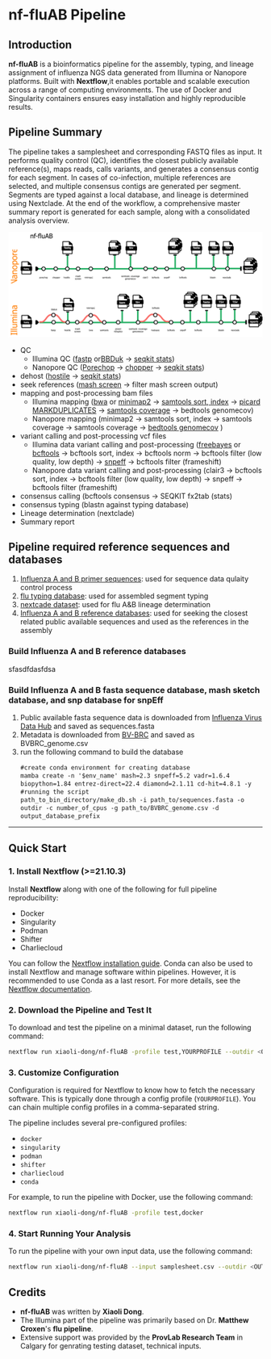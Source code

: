 # nf-fluAB Pipeline

## Introduction

**nf-fluAB** is a bioinformatics pipeline for the assembly, typing, and lineage assignment of influenza NGS data generated from Illumina or Nanopore platforms. Built with **Nextflow**,it enables portable and scalable execution across a range of computing environments. The use of Docker and Singularity containers ensures easy installation and highly reproducible results.


## Pipeline Summary
The pipeline takes a samplesheet and corresponding FASTQ files as input. It performs quality control (QC), identifies the closest publicly available reference(s), maps reads, calls variants, and generates a consensus contig for each segment. In cases of co-infection, multiple references are selected, and multiple consensus contigs are generated per segment. Segments are typed against a local database, and lineage is determined using Nextclade. At the end of the workflow, a comprehensive master summary report is generated for each sample, along with a consolidated analysis overview.

![Pipeline Diagram](assets/nf-fluab-drawio.svg)


* QC
  * Illumina QC ([fastp](https://github.com/OpenGene/fastp) or[BBDuk](https://jgi.doe.gov/data-and-tools/software-tools/bbtools/bb-tools-user-guide/bbduk-guide/) -> [seqkit stats](https://bioinf.shenwei.me/seqkit/usage/#stats))
  * Nanopore QC ([Porechop](https://github.com/rrwick/Porechop) -> [chopper](https://github.com/wdecoster/chopper) -> [seqkit stats](https://bioinf.shenwei.me/seqkit/usage/#stats))
* dehost ([hostile](https://github.com/bede/hostile) -> [seqkit stats](https://bioinf.shenwei.me/seqkit/usage/#stats))
* seek references ([mash screen](https://github.com/marbl/Mash) -> filter mash screen output)
* mapping and post-processing bam files
  * Illumina mapping ([bwa](https://github.com/lh3/bwa) or [minimap2](https://github.com/lh3/minimap2) -> [samtools sort, index](https://www.htslib.org/doc/samtools.html) -> [picard MARKDUPLICATES](https://broadinstitute.github.io/picard/command-line-overview.html#MarkDuplicates) -> [samtools coverage](https://www.htslib.org/doc/samtools-coverage.html) -> bedtools genomecov)
  * Nanopore mapping (minimap2 -> samtools sort, index -> samtools coverage -> samtools coverage -> [bedtools genomecov](https://bedtools.readthedocs.io/en/latest/content/overview.html) )
* variant calling and post-processing vcf files
  * Illumina data variant calling and post-processing ([freebayes](https://github.com/freebayes/freebayes) or [bcftools](https://samtools.github.io/bcftools/bcftools.html) -> bcftools sort, index -> bcftools norm -> bcftools filter (low quality, low depth) -> [snpeff](https://pcingola.github.io/SnpEff/) -> bcftools filter (frameshift)
  * Nanopore data variant calling and post-processing (clair3 -> bcftools sort, index -> bcftools filter (low quality, low depth) -> snpeff -> bcftools filter (frameshift)
* consensus calling (bcftools consensus -> SEQKIT fx2tab (stats) 
* consensus typing (blastn against typing database)
* Lineage determination (nextclade)
* Summary report

## Pipeline required reference sequences and databases
1. [Influenza A and B  primer sequences](assets/flu-primers.fa): used for sequence data qulaity control process
2. [flu typing database](assets/typing.fa): used for assembled segment typing 
3. [nextcade dataset](https://github.com/nextstrain/nextclade_data/tree/master/data/nextstrain/flu): used for flu A&B lineage determination
4. [Influenza A and B reference databases](#introduction): used for seeking the closest related public available sequences and used as the references in the assembly

### Build Influenza A and B reference databases
sfasdfdasfdsa

### Build Influenza A and B fasta sequence database, mash sketch database, and snp database for snpEff 
1. Public available fasta sequence data is downloaded from [Influenza Virus Data Hub](https://www.ncbi.nlm.nih.gov/labs/virus/vssi/#/virus?SeqType_s=Nucleotide&VirusLineage_ss=taxid:197911&VirusLineage_ss=taxid:197912&VirusLineage_ss=taxid:197913&VirusLineage_ss=taxid:1511083&LabHost_s=include) and saved as sequences.fasta
1. Metadata is downloaded from [BV-BRC](https://www.bv-brc.org/view/Taxonomy/11308#view_tab=genomes&filter=false) and saved as BVBRC_genome.csv
1. run the following command to build the database
   ```
   #create conda environment for creating database
   mamba create -n '$env_name' mash=2.3 snpeff=5.2 vadr=1.6.4 biopython=1.84 entrez-direct=22.4 diamond=2.1.11 cd-hit=4.8.1 -y
   #running the script
   path_to_bin_directory/make_db.sh -i path_to/sequences.fasta -o outdir -c number_of_cpus -g path_to/BVBRC_genome.csv -d output_database_prefix
   
   ```

---

## Quick Start

### 1. Install Nextflow (>=21.10.3)

Install **Nextflow** along with one of the following for full pipeline reproducibility:
- Docker
- Singularity
- Podman
- Shifter
- Charliecloud

You can follow the [Nextflow installation guide](https://www.nextflow.io/docs/latest/getstarted.html). Conda can also be used to install Nextflow and manage software within pipelines. However, it is recommended to use Conda as a last resort. For more details, see the [Nextflow documentation](https://www.nextflow.io/docs/latest/usage.html#containerization).

### 2. Download the Pipeline and Test It

To download and test the pipeline on a minimal dataset, run the following command:

```bash
nextflow run xiaoli-dong/nf-fluAB -profile test,YOURPROFILE --outdir <OUTDIR>
```
### 3. Customize Configuration

Configuration is required for Nextflow to know how to fetch the necessary software. This is typically done through a config profile (`YOURPROFILE`). You can chain multiple config profiles in a comma-separated string.

The pipeline includes several pre-configured profiles:

- `docker`
- `singularity`
- `podman`
- `shifter`
- `charliecloud`
- `conda`

For example, to run the pipeline with Docker, use the following command:

```bash
nextflow run xiaoli-dong/nf-fluAB -profile test,docker
```
### 4. Start Running Your Analysis

To run the pipeline with your own input data, use the following command:

```bash
nextflow run xiaoli-dong/nf-fluAB --input samplesheet.csv --outdir <OUTDIR> -profile <docker/singularity/podman/shifter/charliecloud/conda/institute>
```
## Credits

- **nf-fluAB** was written by **Xiaoli Dong**.
- The Illumina part of the pipeline was primarily based on Dr. **Matthew Croxen**'s **flu pipeline**.
- Extensive support was provided by the **ProvLab Research Team** in Calgary for genrating testing dataset, technical inputs.
